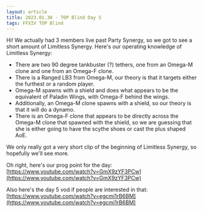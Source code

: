 ```yaml
---
layout: article
title: 2023.01.30 - TOP Blind Day 5 
tags: FFXIV TOP Blind
---
```


Hi! We actually had 3 members live past Party Synergy, so we got to see a short amount of Limitless Synergy. Here's our operating knowledge of Limitless Synergy:

- There are two 90 degree tankbuster (?) tethers, one from an Omega-M clone and one from an Omega-F clone. 
- There is a Ranged LB3 from Omega-M, our theory is that it targets either the furthest or a random player. 
- Omega-M spawns with a shield and does what appears to be the equivalent of Paladin Wings, with Omega-F behind the wings. 
- Additionally, an Omega-M clone spawns with a shield, so our theory is that it will do a dynamo. 
- There is an Omega-F clone that appears to be directly across the Omega-M clone that spawned with the shield, so we are guessing that she is either going to have the scythe shoes or cast the plus shaped AoE. 

We only really got a very short clip of the beginning of Limitless Synergy, so hopefully we'll see more. 

Oh right, here's our prog point for the day: [https://www.youtube.com/watch?v=GmX9zYF3PCw](https://www.youtube.com/watch?v=GmX9zYF3PCw)

Also here's the day 5 vod if people are interested in that: [https://www.youtube.com/watch?v=egcmi1rB6BM](https://www.youtube.com/watch?v=egcmi1rB6BM)